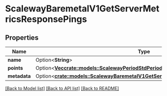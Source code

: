 # ScalewayBaremetalV1GetServerMetricsResponsePings

## Properties

Name | Type | Description | Notes
------------ | ------------- | ------------- | -------------
**name** | Option<**String**> |  | [optional]
**points** | Option<[**Vec<crate::models::ScalewayPeriodStdPeriodTimeSeriesPeriodPoint>**](scaleway.std.TimeSeries.Point.md)> |  | [optional]
**metadata** | Option<[**crate::models::ScalewayBaremetalV1GetServerMetricsResponsePingsMetadata**](scaleway_baremetal_v1_GetServerMetricsResponse_pings_metadata.md)> |  | [optional]

[[Back to Model list]](../README.md#documentation-for-models) [[Back to API list]](../README.md#documentation-for-api-endpoints) [[Back to README]](../README.md)


